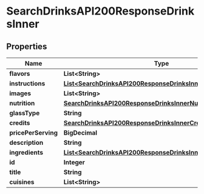 

# SearchDrinksAPI200ResponseDrinksInner


## Properties

| Name | Type | Description | Notes |
|------------ | ------------- | ------------- | -------------|
|**flavors** | **List&lt;String&gt;** |  |  [optional] |
|**instructions** | [**List&lt;SearchDrinksAPI200ResponseDrinksInnerInstructionsInner&gt;**](SearchDrinksAPI200ResponseDrinksInnerInstructionsInner.md) |  |  [optional] |
|**images** | **List&lt;String&gt;** |  |  [optional] |
|**nutrition** | [**SearchDrinksAPI200ResponseDrinksInnerNutrition**](SearchDrinksAPI200ResponseDrinksInnerNutrition.md) |  |  [optional] |
|**glassType** | **String** |  |  [optional] |
|**credits** | [**SearchDrinksAPI200ResponseDrinksInnerCredits**](SearchDrinksAPI200ResponseDrinksInnerCredits.md) |  |  [optional] |
|**pricePerServing** | **BigDecimal** |  |  [optional] |
|**description** | **String** |  |  [optional] |
|**ingredients** | [**List&lt;SearchDrinksAPI200ResponseDrinksInnerIngredientsInner&gt;**](SearchDrinksAPI200ResponseDrinksInnerIngredientsInner.md) |  |  [optional] |
|**id** | **Integer** |  |  [optional] |
|**title** | **String** |  |  [optional] |
|**cuisines** | **List&lt;String&gt;** |  |  [optional] |



